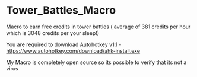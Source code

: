 # Tower_Battles_Macro
Macro to earn free credits in tower battles ( average of 381 credits per hour which is 3048 credits per your sleep!)

You are required to download Autohotkey v1.1 - https://www.autohotkey.com/download/ahk-install.exe

My Macro is completely open source so its possible to verify that its not a virus
